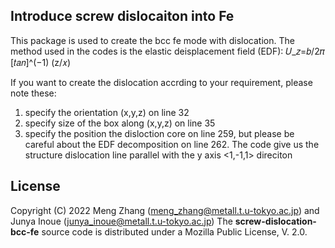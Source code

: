 ## Introduce screw dislocaiton into Fe

This package is used to create the bcc fe mode with dislocation. 
The method used in the codes is the elastic deisplacement field (EDF): 𝑈_𝑧=𝑏/2𝜋 [𝑡𝑎𝑛]^(−1) (z/𝑥)

If you want to create the dislocation accrding to your requirement, please note these:
1) specify the orientation (x,y,z) on line 32
2) specify size of the box along (x,y,z) on line 35
3) specify the position the disloction core on line 259, but please be careful about the EDF decomposition on line 262.
The code give us the structure dislocation line parallel with the y axis <1,-1,1> direciton

## License
Copyright (C) 2022 Meng Zhang (meng_zhang@metall.t.u-tokyo.ac.jp) and Junya Inoue (junya_inoue@metall.t.u-tokyo.ac.jp) 
The __screw-dislocation-bcc-fe__ source code is distributed under a Mozilla Public License, V. 2.0.
